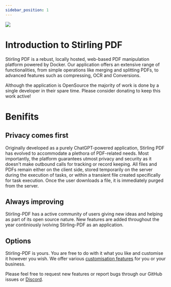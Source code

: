 ```yaml
---
sidebar_position: 1
---
```


![](https://raw.githubusercontent.com/Frooodle/Stirling-PDF/main/docs/stirling.png)

# Introduction to Stirling PDF

Stirling PDF is a rebust, locally hosted, web-based PDF manipulation platform powered by Docker. Our application offers an extensive range of functionalities, from simple operations like merging and splitting PDFs, to advanced features such as compressing, OCR and Conversions. 

Although the application is OpenSource the majority of work is done by a single developer in their spare time. Please consider donating to keep this work active!

# Benifits 

## Privacy comes first
Originally developed as a purely ChatGPT-powered application, Stirling PDF has evolved to accommodate a plethora of PDF-related needs. Most importantly, the platform guarantees utmost privacy and security as it doesn't make outbound calls for tracking or record keeping. All files and PDFs remain either on the client side, stored temporarily on the server during the execution of tasks, or within a transient file created specifically for task execution. Once the user downloads a file, it is immediately purged from the server.


## Always improving
Stirling-PDF has a active community of users giving new ideas and helping as part of its open source nature. New features are added throughout the year continiously ivolving Stirling-PDF as an application.

## Options
Stirling-PDF is yours.
You are free to do with it what you like and customise it however you wish. We offer various [customisation features](TODO) for you or your business. 


Please feel free to request new features or report bugs through our GitHub issues or [Discord](https://discord.gg/Cn8pWhQRxZ).
